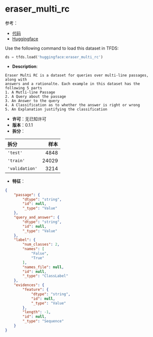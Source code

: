 # eraser_multi_rc

参考：

- [代码](https://github.com/huggingface/datasets/blob/master/datasets/eraser_multi_rc)
- [Huggingface](https://huggingface.co/datasets/eraser_multi_rc)

Use the following command to load this dataset in TFDS:

```python
ds = tfds.load('huggingface:eraser_multi_rc')
```

- **Description**:

```
Eraser Multi RC is a dataset for queries over multi-line passages, along with
answers and a rationalte. Each example in this dataset has the following 5 parts
1. A Mutli-line Passage
2. A Query about the passage
3. An Answer to the query
4. A Classification as to whether the answer is right or wrong
5. An Explanation justifying the classification
```

- **许可**：无已知许可
- **版本**：0.1.1
- **拆分**：

拆分 | 样本
:-- | --:
`'test'` | 4848
`'train'` | 24029
`'validation'` | 3214

- **特征**：

```json
{
    "passage": {
        "dtype": "string",
        "id": null,
        "_type": "Value"
    },
    "query_and_answer": {
        "dtype": "string",
        "id": null,
        "_type": "Value"
    },
    "label": {
        "num_classes": 2,
        "names": [
            "False",
            "True"
        ],
        "names_file": null,
        "id": null,
        "_type": "ClassLabel"
    },
    "evidences": {
        "feature": {
            "dtype": "string",
            "id": null,
            "_type": "Value"
        },
        "length": -1,
        "id": null,
        "_type": "Sequence"
    }
}
```

